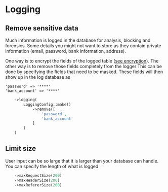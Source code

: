 # Logging

## Remove sensitive data
Much information is logged in the database for analysis, blocking and forensics.
Some details you might not want to store as they contain private information (email, password, bank information, address).

One way is to encrypt the fields of the logged table ([see encryption](encryption)). The other way is to remove those fields completely from the logger
This can be done by specifying the fields that need to be masked.
These fields will then show up in the log database as 
```
'password' => '****'
'bank_account' => '****'
```


```php
    ->logging(
        LoggingConfig::make()
            ->remove([
                'password',
                'bank_account'
            ]
        )
    )
```

## Limit size
User input can be so large that it is larger than your database can handle. You can specify the length of what is logged

```php
    ->maxRequestSize(200)
    ->maxHeaderSize(200)
    ->maxRefererSize(200)
```
